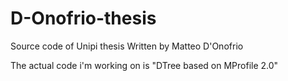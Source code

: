 # D-Onofrio-thesis
Source code of Unipi thesis 
Written by Matteo D'Onofrio

The actual code i'm working on is "DTree based on MProfile 2.0"
